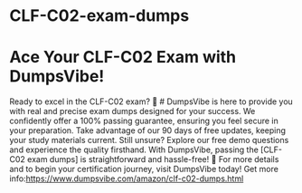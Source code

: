 # CLF-C02-exam-dumps
# Ace Your CLF-C02 Exam with DumpsVibe!
Ready to excel in the CLF-C02 exam? 🌟 # DumpsVibe is here to provide you with real and precise exam dumps designed for your success. We confidently offer a 100% passing guarantee, ensuring you feel secure in your preparation. Take advantage of our 90 days of free updates, keeping your study materials current. Still unsure? Explore our free demo questions and experience the quality firsthand. With DumpsVibe, passing the [CLF-C02 exam dumps] is straightforward and hassle-free! 🚀
For more details and to begin your certification journey, visit DumpsVibe today!
Get more info:https://www.dumpsvibe.com/amazon/clf-c02-dumps.html

